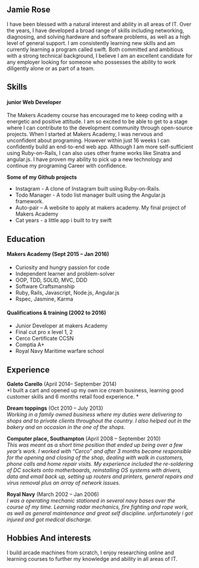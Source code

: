 ## Jamie Rose

I have been blessed with a natural interest and ability in all areas of  IT.  Over the years, I have developed a broad range of skills including networking, diagnosing, and solving hardware and software problems, as well as a high level of general support. I am consistently learning new skills and am currently learning a program called swift.  Both committed and ambitious with a strong technical background, I believe I am an excellent candidate for any employer looking for someone who possesses the ability to work diligently alone or as part of a team.

## Skills

#### junior Web Developer

The Makers Academy course has encouraged me to keep coding with a energetic and positive attitude. I am so excited to be able to get to a stage where I can contribute to the development community through open-source projects. When I started at Makers Academy, I was nervous and unconfident about programing. However within just 16 weeks I can confidently build an end-to-end web app. Although I am more self-sufficient using Ruby-on-Rails, I can also uses other frame works like Sinatra and angular.js. I have proven my ability to pick up a new technology and continue my programing Career with confidence.

**Some of my Github projects**

- Instagram - A clone of Instagram built using      Ruby-on-Rails.
- Todo Manager - A todo list manager built using the Angular.js framework.
- Auto-pair – A website to apply at makers academy. My final project of Makers Academy
- Cat years - a little app i built to try swift

## Education

#### Makers Academy (Sept 2015 – Jan 2016)

- Curiosity and hungry passion for code
- Independent learner and problem-solver
- OOP, TDD, SOLID, MVC, DDD
- Software Craftsmanship
- Ruby, Rails, Javascript, Node.js, Angular.js
- Rspec, Jasmine, Karma

#### Qualifications & training (2002 to 2016)

- Junior Developer at makers Academy
- Final cut pro x level 1, 2
- Cerco Certificate CCSN
- Comptia A+
- Royal Navy Maritime warfare school

## Experience

**Galeto Carello** (April 2014– September 2014)    
*I built a cart and opened up my own ice cream business, learning good customer skills and 6 months retail food experience. *  

**Dream toppings** (Oct 2010 – July 2013)   
*Working in a family owned business where my duties were delivering to shops and to private clients throughout the country. I also helped out in the bakery and on occasion in the one of the shops.*  

**Computer place, Southampton** (April 2008 – September 2010)   
*This was meant as a short time position that ended up being over a few year’s work. I worked with “Cerco” and after 3 months became responsible for the opening and closing of the shop, dealing with walk in customers, phone calls and home repair visits.
My experience included the re-soldering of DC sockets onto motherboards, reinstalling OS systems with drivers, data and email back up, setting up routers and printers, general repairs and virus removal plus an array of network issues.*

**Royal Navy** (March 2002 – Jan 2006)    
*I was a operating mechanic stationed in several navy bases over the course
of my time. Learning radar mechanics, fire fighting and rope work, as well as general maintenance and great self discipline. unfortunately i got injured and got medical discharge.*  

## Hobbies And interests

I build arcade machines from scratch, I enjoy researching online and learning courses to further my knowledge and ability in all areas of IT.
